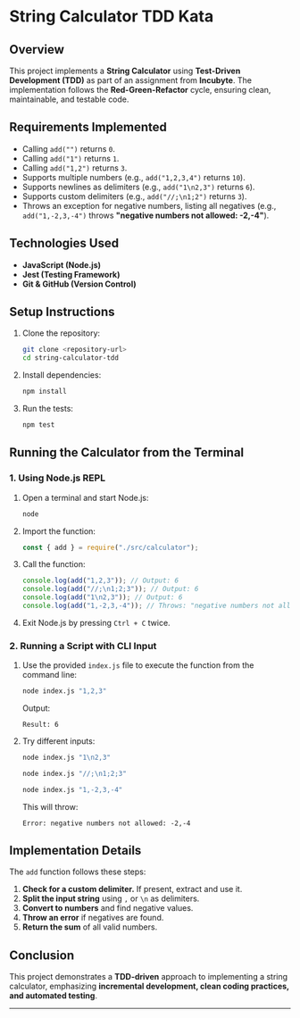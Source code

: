 # String Calculator TDD Kata

## Overview
This project implements a **String Calculator** using **Test-Driven Development (TDD)** as part of an assignment from **Incubyte**. The implementation follows the **Red-Green-Refactor** cycle, ensuring clean, maintainable, and testable code.

## Requirements Implemented
- Calling `add("")` returns `0`.
- Calling `add("1")` returns `1`.
- Calling `add("1,2")` returns `3`.
- Supports multiple numbers (e.g., `add("1,2,3,4")` returns `10`).
- Supports newlines as delimiters (e.g., `add("1\n2,3")` returns `6`).
- Supports custom delimiters (e.g., `add("//;\n1;2")` returns `3`).
- Throws an exception for negative numbers, listing all negatives (e.g., `add("1,-2,3,-4")` throws **"negative numbers not allowed: -2,-4"**).

## Technologies Used
- **JavaScript (Node.js)**
- **Jest (Testing Framework)**
- **Git & GitHub (Version Control)**

## Setup Instructions
1. Clone the repository:
   ```sh
   git clone <repository-url>
   cd string-calculator-tdd
   ```
2. Install dependencies:
   ```sh
   npm install
   ```
3. Run the tests:
   ```sh
   npm test
   ```

## Running the Calculator from the Terminal
### **1. Using Node.js REPL**
1. Open a terminal and start Node.js:
   ```sh
   node
   ```
2. Import the function:
   ```js
   const { add } = require("./src/calculator");
   ```
3. Call the function:
   ```js
   console.log(add("1,2,3")); // Output: 6
   console.log(add("//;\n1;2;3")); // Output: 6
   console.log(add("1\n2,3")); // Output: 6
   console.log(add("1,-2,3,-4")); // Throws: "negative numbers not allowed: -2,-4"
   ```
4. Exit Node.js by pressing `Ctrl + C` twice.

### **2. Running a Script with CLI Input**
1. Use the provided `index.js` file to execute the function from the command line:
   ```sh
   node index.js "1,2,3"
   ```
   Output:
   ```
   Result: 6
   ```
2. Try different inputs:
   ```sh
   node index.js "1\n2,3"
   ```
   ```sh
   node index.js "//;\n1;2;3"
   ```
   ```sh
   node index.js "1,-2,3,-4"
   ```
   This will throw:
   ```
   Error: negative numbers not allowed: -2,-4
   ```

## Implementation Details
The `add` function follows these steps:
1. **Check for a custom delimiter.** If present, extract and use it.
2. **Split the input string** using `,` or `\n` as delimiters.
3. **Convert to numbers** and find negative values.
4. **Throw an error** if negatives are found.
5. **Return the sum** of all valid numbers.

## Conclusion
This project demonstrates a **TDD-driven** approach to implementing a string calculator, emphasizing **incremental development, clean coding practices, and automated testing**.

---
